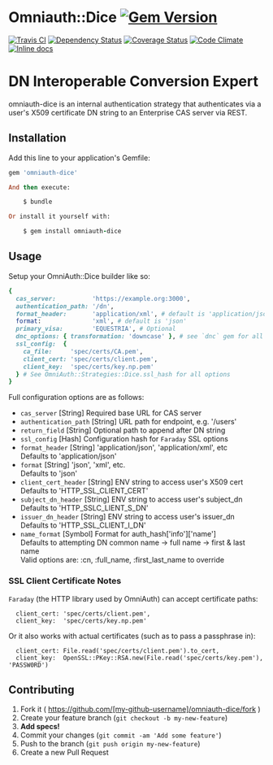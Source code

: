 # Omniauth::Dice [![Gem Version](https://badge.fury.io/rb/omniauth-dice.png)](http://badge.fury.io/rb/omniauth-dice)

[![Travis CI](https://travis-ci.org/stevenhaddox/omniauth-dice.svg?branch=master)](https://travis-ci.org/stevenhaddox/omniauth-dice) [![Dependency Status](https://gemnasium.com/stevenhaddox/omniauth-dice.png)](https://gemnasium.com/stevenhaddox/omniauth-dice) [![Coverage Status](https://coveralls.io/repos/stevenhaddox/omniauth-dice/badge.png)](https://coveralls.io/r/stevenhaddox/omniauth-dice) [![Code Climate](https://codeclimate.com/github/stevenhaddox/omniauth-dice/badges/gpa.svg)](https://codeclimate.com/github/stevenhaddox/omniauth-dice) [![Inline docs](http://inch-ci.org/github/stevenhaddox/omniauth-dice.svg?branch=master)](http://inch-ci.org/github/stevenhaddox/omniauth-dice)

# **D**N **I**nteroperable **C**onversion **E**xpert

omniauth-dice is an internal authentication strategy that authenticates via
a user's X509 certificate DN string to an Enterprise CAS server via REST.

## Installation

Add this line to your application's Gemfile:
```ruby
gem 'omniauth-dice'

And then execute:

    $ bundle

Or install it yourself with:

    $ gem install omniauth-dice
```

## Usage

Setup your OmniAuth::Dice builder like so:

```ruby
{
  cas_server:          'https://example.org:3000',
  authentication_path: '/dn',
  format_header:       'application/xml', # default is 'application/json'
  format:              'xml', # default is 'json'
  primary_visa:        'EQUESTRIA', # Optional
  dnc_options: { transformation: 'downcase' }, # see `dnc` gem for all options
  ssl_config:  {
    ca_file:     'spec/certs/CA.pem',
    client_cert: 'spec/certs/client.pem',
    client_key:  'spec/certs/key.np.pem'
  } # See OmniAuth::Strategies::Dice.ssl_hash for all options
}
```

Full configuration options are as follows:

* `cas_server` [String] Required base URL for CAS server
* `authentication_path` [String] URL path for endpoint, e.g. '/users'
* `return_field` [String] Optional path to append after DN string
* `ssl_config` [Hash] Configuration hash for `Faraday` SSL options
* `format_header` [String] 'application/json', 'application/xml', etc  
  Defaults to 'application/json'
* `format` [String] 'json', 'xml', etc.  
  Defaults to 'json'
* `client_cert_header` [String] ENV string to access user's X509 cert  
  Defaults to 'HTTP_SSL_CLIENT_CERT'
* `subject_dn_header` [String] ENV string to access user's subject_dn  
  Defaults to 'HTTP_SSLC_LIENT_S_DN'
* `issuer_dn_header` [String] ENV string to access user's issuer_dn  
  Defaults to 'HTTP_SSL_CLIENT_I_DN'
* `name_format` [Symbol] Format for auth_hash['info']['name']  
  Defaults to attempting DN common name -> full name -> first & last name  
  Valid options are: :cn, :full_name, :first_last_name to override

### SSL Client Certificate Notes

`Faraday` (the HTTP library used by OmniAuth) can accept certificate paths:

```
  client_cert: 'spec/certs/client.pem',
  client_key:  'spec/certs/key.np.pem'
```

Or it also works with actual certificates (such as to pass a passphrase in):
```
  client_cert: File.read('spec/certs/client.pem').to_cert,
  client_key:  OpenSSL::PKey::RSA.new(File.read('spec/certs/key.pem'), 'PASSW0RD')
```

## Contributing

1. Fork it ( https://github.com/[my-github-username]/omniauth-dice/fork )
2. Create your feature branch (`git checkout -b my-new-feature`)
3. **Add specs!**
4. Commit your changes (`git commit -am 'Add some feature'`)
5. Push to the branch (`git push origin my-new-feature`)
6. Create a new Pull Request
